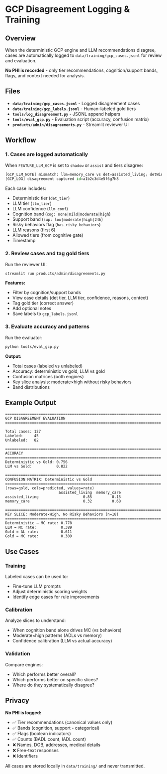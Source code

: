 # GCP Disagreement Logging & Training

## Overview

When the deterministic GCP engine and LLM recommendations disagree, cases are automatically logged to `data/training/gcp_cases.jsonl` for review and evaluation.

**No PHI is recorded** - only tier recommendations, cognition/support bands, flags, and context needed for analysis.

## Files

- **`data/training/gcp_cases.jsonl`** - Logged disagreement cases
- **`data/training/gcp_labels.jsonl`** - Human-labeled gold tiers
- **`tools/log_disagreement.py`** - JSONL append helpers
- **`tools/eval_gcp.py`** - Evaluation script (accuracy, confusion matrix)
- **`products/admin/disagreements.py`** - Streamlit reviewer UI

## Workflow

### 1. Cases are logged automatically

When `FEATURE_LLM_GCP` is set to `shadow` or `assist` and tiers disagree:

```python
[GCP_LLM_NOTE] mismatch: llm=memory_care vs det=assisted_living; detWins=True (conf=0.85)
[GCP_LOG] disagreement captured id=a1b2c3d4e5f6g7h8
```

Each case includes:
- Deterministic tier (`det_tier`)
- LLM tier (`llm_tier`)  
- LLM confidence (`llm_conf`)
- Cognition band (`cog: none|mild|moderate|high`)
- Support band (`sup: low|moderate|high|24h`)
- Risky behaviors flag (`has_risky_behaviors`)
- LLM reasons (first 6)
- Allowed tiers (from cognitive gate)
- Timestamp

### 2. Review cases and tag gold tiers

Run the reviewer UI:

```bash
streamlit run products/admin/disagreements.py
```

**Features:**
- Filter by cognition/support bands
- View case details (det tier, LLM tier, confidence, reasons, context)
- Tag gold tier (correct answer)
- Add optional notes
- Save labels to `gcp_labels.jsonl`

### 3. Evaluate accuracy and patterns

Run the evaluator:

```bash
python tools/eval_gcp.py
```

**Output:**
- Total cases (labeled vs unlabeled)
- Accuracy: deterministic vs gold, LLM vs gold
- Confusion matrices (both engines)
- Key slice analysis: moderate×high without risky behaviors
- Band distributions

## Example Output

```
======================================================================
GCP DISAGREEMENT EVALUATION
======================================================================

Total cases: 127
Labeled:     45
Unlabeled:   82

======================================================================
ACCURACY
======================================================================
Deterministic vs Gold: 0.756
LLM vs Gold:           0.822

======================================================================
CONFUSION MATRIX: Deterministic vs Gold
======================================================================
(rows=gold, cols=predicted, values=rate)
                        assisted_living  memory_care
assisted_living                    0.85         0.15
memory_care                        0.32         0.68

======================================================================
KEY SLICE: Moderate×High, No Risky Behaviors (n=18)
======================================================================
Deterministic → MC rate: 0.778
LLM → MC rate:           0.389
Gold = AL rate:          0.611
Gold = MC rate:          0.389
```

## Use Cases

### Training

Labeled cases can be used to:
- Fine-tune LLM prompts
- Adjust deterministic scoring weights
- Identify edge cases for rule improvements

### Calibration

Analyze slices to understand:
- When cognition band alone drives MC (vs behaviors)
- Moderate×high patterns (ADLs vs memory)
- Confidence calibration (LLM vs actual accuracy)

### Validation

Compare engines:
- Which performs better overall?
- Which performs better on specific slices?
- Where do they systematically disagree?

## Privacy

**No PHI is logged:**
- ✅ Tier recommendations (canonical values only)
- ✅ Bands (cognition, support - categorical)
- ✅ Flags (boolean indicators)
- ✅ Counts (BADL count, IADL count)
- ❌ Names, DOB, addresses, medical details
- ❌ Free-text responses
- ❌ Identifiers

All cases are stored locally in `data/training/` and never transmitted.
